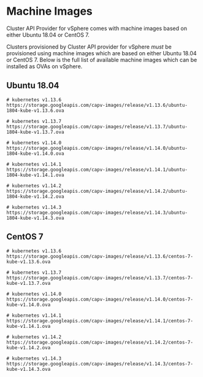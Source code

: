 # Machine Images

Cluster API Provider for vSphere comes with machine images based on either Ubuntu 18.04 or CentOS 7.

Clusters provisioned by Cluster API provider for vSphere _must_ be provisioned using machine images which are based on either Ubuntu 18.04 or CentOS 7. Below is the full list of available machine images which can be installed as OVAs on vSphere.

## Ubuntu 18.04

```shell
# kubernetes v1.13.6
https://storage.googleapis.com/capv-images/release/v1.13.6/ubuntu-1804-kube-v1.13.6.ova

# kubernetes v1.13.7
https://storage.googleapis.com/capv-images/release/v1.13.7/ubuntu-1804-kube-v1.13.7.ova

# kubernetes v1.14.0
https://storage.googleapis.com/capv-images/release/v1.14.0/ubuntu-1804-kube-v1.14.0.ova

# kubernetes v1.14.1
https://storage.googleapis.com/capv-images/release/v1.14.1/ubuntu-1804-kube-v1.14.1.ova

# kubernetes v1.14.2
https://storage.googleapis.com/capv-images/release/v1.14.2/ubuntu-1804-kube-v1.14.2.ova

# kubernetes v1.14.3
https://storage.googleapis.com/capv-images/release/v1.14.3/ubuntu-1804-kube-v1.14.3.ova
```

## CentOS 7

```shell
# kubernetes v1.13.6
https://storage.googleapis.com/capv-images/release/v1.13.6/centos-7-kube-v1.13.6.ova

# kubernetes v1.13.7
https://storage.googleapis.com/capv-images/release/v1.13.7/centos-7-kube-v1.13.7.ova

# kubernetes v1.14.0
https://storage.googleapis.com/capv-images/release/v1.14.0/centos-7-kube-v1.14.0.ova

# kubernetes v1.14.1
https://storage.googleapis.com/capv-images/release/v1.14.1/centos-7-kube-v1.14.1.ova

# kubernetes v1.14.2
https://storage.googleapis.com/capv-images/release/v1.14.2/centos-7-kube-v1.14.2.ova

# kubernetes v1.14.3
https://storage.googleapis.com/capv-images/release/v1.14.3/centos-7-kube-v1.14.3.ova
```
